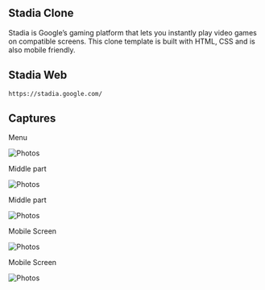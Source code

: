 ## Stadia Clone

Stadia is Google’s gaming platform that lets you instantly play video games on compatible screens. This clone template is built with HTML, CSS and is also mobile friendly.

## Stadia Web

```
https://stadia.google.com/
```

## Captures

Menu

![Photos](images/webtool/Preview0.JPG)

Middle part

![Photos](images/webtool/Preview1.JPG)

Middle part

![Photos](images/webtool/Preview2.JPG)

Mobile Screen

![Photos](images/webtool/Preview3.JPG)

Mobile Screen

![Photos](images/webtool/Preview4.JPG)